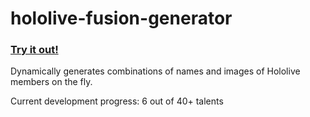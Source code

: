 # hololive-fusion-generator

### [Try it out!](https://vaexenc.github.io/hololive-fusion-generator)

Dynamically generates combinations of names and images of Hololive members on the fly.

Current development progress: 6 out of 40+ talents
